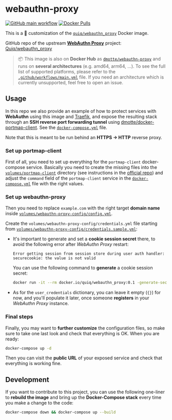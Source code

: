 # webauthn-proxy

[![GitHub main workflow](https://img.shields.io/github/actions/workflow/status/dmotte/webauthn-proxy/main.yml?branch=main&logo=github&label=main&style=flat-square)](https://github.com/dmotte/webauthn-proxy/actions)
[![Docker Pulls](https://img.shields.io/docker/pulls/dmotte/webauthn-proxy?logo=docker&style=flat-square)](https://hub.docker.com/r/dmotte/webauthn-proxy)

This is a :whale: customization of the [`quiq/webauthn_proxy`](https://hub.docker.com/r/quiq/webauthn_proxy) Docker image.

GitHub repo of the upstream [**WebAuthn Proxy**](https://github.com/Quiq/webauthn_proxy) project: [Quiq/webauthn_proxy](https://github.com/Quiq/webauthn_proxy)

> :package: This image is also on **Docker Hub** as [`dmotte/webauthn-proxy`](https://hub.docker.com/r/dmotte/webauthn-proxy) and runs on **several architectures** (e.g. amd64, arm64, ...). To see the full list of supported platforms, please refer to the [`.github/workflows/main.yml`](.github/workflows/main.yml) file. If you need an architecture which is currently unsupported, feel free to open an issue.

## Usage

In this repo we also provide an example of how to protect services with **WebAuthn** using this image and [Traefik](https://traefik.io/), and expose the resulting stack through an **SSH reverse port forwarding tunnel** using [dmotte/docker-portmap-client](https://github.com/dmotte/docker-portmap-client). See the [`docker-compose.yml`](docker-compose.yml) file.

Note that this is meant to be run behind an **HTTPS &rarr; HTTP** reverse proxy.

### Set up portmap-client

First of all, you need to set up everything for the `portmap-client` docker-compose service. Basically you need to create the missing files into the [`volumes/portmap-client`](volumes/portmap-client) directory (see instructions in the [official repo](https://github.com/dmotte/docker-portmap-client)) and adjust the `command` field of the `portmap-client` service in the [`docker-compose.yml`](docker-compose.yml) file with the right values.

### Set up webauthn-proxy

Then you need to replace `example.com` with the right target **domain name** inside [`volumes/webauthn-proxy-config/config.yml`](volumes/webauthn-proxy-config/config.yml).

Create the `volumes/webauthn-proxy-config/credentials.yml` file starting from [`volumes/webauthn-proxy-config/credentials.sample.yml`](volumes/webauthn-proxy-config/credentials.sample.yml):

- It's important to generate and set a **cookie session secret** there, to avoid the following error after _WebAuthn Proxy_ restart:

  ```
  Error getting session from session store during user auth handler: securecookie: the value is not valid
  ```

  You can use the following command to **generate** a cookie session secret:

  ```bash
  docker run -it --rm docker.io/quiq/webauthn_proxy:0.1 -generate-secret
  ```

- As for the `user_credentials` dictionary, you can leave it empty (`{}`) for now, and you'll populate it later, once someone **registers** in your _WebAuthn Proxy_ instance.

### Final steps

Finally, you may want to **further customize** the configuration files, so make sure to take one last look and check that everything is OK. When you are ready:

```bash
docker-compose up -d
```

Then you can visit the **public URL** of your exposed service and check that everything is working fine.

## Development

If you want to contribute to this project, you can use the following one-liner to **rebuild the image** and bring up the **Docker-Compose stack** every time you make a change to the code:

```bash
docker-compose down && docker-compose up --build
```
